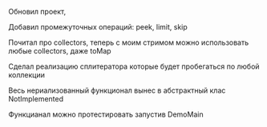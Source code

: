 Обновил проект,
 
Добавил промежуточных операций: peek, limit, skip

Почитал про collectors, теперь с моим стримом можно использовать любые collectors, даже toMap

Сделал реализацию сплитератора которые будет пробегаться по любой коллекции

Весь нериализованный функционал вынес в абстрактный клас NotImplemented

Функцианал можно протестировать запустив DemoMain
